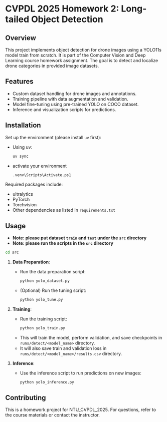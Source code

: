 # CVPDL 2025 Homework 2: Long-tailed Object Detection

## Overview
This project implements object detection for drone images using a YOLO11s model train from scratch. It is part of the Computer Vision and Deep Learning course homework assignment. The goal is to detect and localize drone categories in provided image datasets.

## Features
- Custom dataset handling for drone images and annotations.
- Training pipeline with data augmentation and validation.
- Model fine-tuning using pre-trained YOLO on COCO dataset.
- Inference and visualization scripts for predictions.

## Installation

Set up the environment (please install `uv` first):
   - Using uv:
     ```bash
     uv sync
     ```
   - activate your environment
     ```bash
     .venv\Scripts\Activate.ps1 
     ```

   Required packages include:
   - ultralytics
   - PyTorch
   - Torchvision
   - Other dependencies as listed in `requirements.txt`

## Usage
- **Note: please put dataset `train` and `test` under the `src` directory**
- **Note: please run the scripts in the `src` directory**
```bash
cd src
```

1. **Data Preparation**:
   - Run the data preparation script:
     ```bash
     python yolo_dataset.py
     ```
   - (Optional) Run the tuning script:
     ```bash
     python yolo_tune.py
     ```

2. **Training**:
   - Run the training script:
     ```bash
     python yolo_train.py
     ```
   - This will train the model, perform validation, and save checkpoints in `runs/detect/<model_name>` directory.
   - It will also save train and validation loss in `runs/detect/<model_name>/results.csv` directory.

3. **Inference**:
   - Use the inference script to run predictions on new images:
     ```bash
     python yolo_inference.py
     ```

## Contributing
This is a homework project for NTU_CVPDL_2025. For questions, refer to the course materials or contact the instructor.
